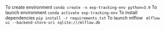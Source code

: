 To create environment
`conda create -n exp-tracking-env python=3.9`
To launch environment
`conda activate exp-tracking-env`
To install dependencies
`pip install -r requirements.txt`
To launch mlflow
` mlflow ui --backend-store-uri sqlite:///mlflow.db`